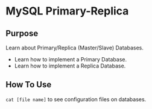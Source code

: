 # MySQL Primary-Replica

## Purpose
Learn about Primary/Replica (Master/Slave) Databases.
- Learn how to implement a Primary Database.
- Learn how to implement a Replica Database.

## How To Use
`cat [file name]` to see configuration files on databases.
